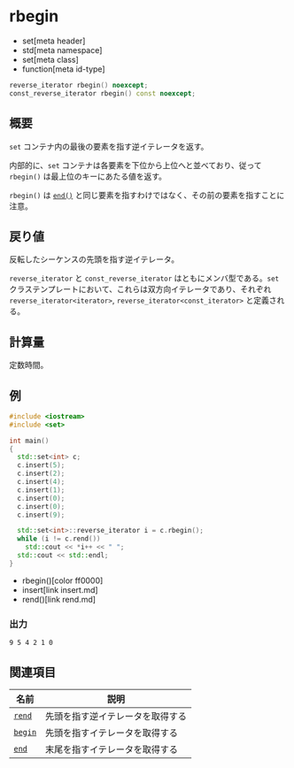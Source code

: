 # rbegin
* set[meta header]
* std[meta namespace]
* set[meta class]
* function[meta id-type]

```cpp
reverse_iterator rbegin() noexcept;
const_reverse_iterator rbegin() const noexcept;
```


## 概要
`set` コンテナ内の最後の要素を指す逆イテレータを返す。

内部的に、`set` コンテナは各要素を下位から上位へと並べており、従って `rbegin()` は最上位のキーにあたる値を返す。

`rbegin()` は [`end()`](end.md) と同じ要素を指すわけではなく、その前の要素を指すことに注意。


## 戻り値
反転したシーケンスの先頭を指す逆イテレータ。

`reverse_iterator` と `const_reverse_iterator` はともにメンバ型である。`set` クラステンプレートにおいて、これらは双方向イテレータであり、それぞれ `reverse_iterator<iterator>`, `reverse_iterator<const_iterator>` と定義される。


## 計算量
定数時間。


## 例
```cpp
#include <iostream>
#include <set>

int main()
{
  std::set<int> c;
  c.insert(5);
  c.insert(2);
  c.insert(4);
  c.insert(1);
  c.insert(0);
  c.insert(0);
  c.insert(9);

  std::set<int>::reverse_iterator i = c.rbegin();
  while (i != c.rend())
    std::cout << *i++ << " ";
  std::cout << std::endl;
}
```
* rbegin()[color ff0000]
* insert[link insert.md]
* rend()[link rend.md]

### 出力
```
9 5 4 2 1 0 
```

## 関連項目

| 名前                  | 説明                             |
|-----------------------|----------------------------------|
| [`rend`](rend.md)   | 先頭を指す逆イテレータを取得する |
| [`begin`](begin.md) | 先頭を指すイテレータを取得する   |
| [`end`](end.md)     | 末尾を指すイテレータを取得する   |

